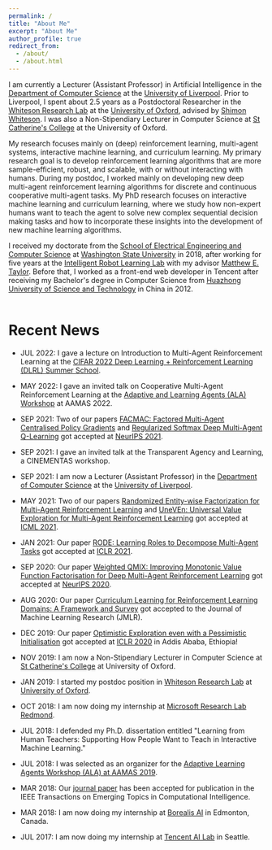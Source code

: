 ```yaml
---
permalink: /
title: "About Me"
excerpt: "About Me"
author_profile: true
redirect_from: 
  - /about/
  - /about.html
---
```


I am currently a Lecturer (Assistant Professor) in Artificial Intelligence in the [Department of Computer Science](https://www.liverpool.ac.uk/computer-science/) at the [University of Liverpool](https://www.liverpool.ac.uk/). Prior to Liverpool, I spent about 2.5 years as a Postdoctoral Researcher in the [Whiteson Research Lab](https://whirl.cs.ox.ac.uk/) at the [University of Oxford](http://www.ox.ac.uk/), advised by [Shimon Whiteson](https://www.cs.ox.ac.uk/people/shimon.whiteson/). I was also a Non-Stipendiary Lecturer in Computer Science at [St Catherine's College](https://www.stcatz.ox.ac.uk/person/peng-bei/) at the University of Oxford. 

My research focuses mainly on (deep) reinforcement learning, multi-agent systems, interactive machine learning, and curriculum learning. My primary research goal is to develop reinforcement learning algorithms that are more sample-efficient, robust, and scalable, with or without interacting with humans. During my postdoc, I worked mainly on developing new deep multi-agent reinforcement learning algorithms for discrete and continuous cooperative multi-agent tasks. My PhD research focuses on interactive machine learning and curriculum learning, where we study how non-expert humans want to teach the agent to solve new complex sequential decision making tasks and how to incorporate these insights into the development of new machine learning algorithms. 

I received my doctorate from the [School of Electrical Engineering and Computer Science](https://school.eecs.wsu.edu/) at [Washington State University](https://wsu.edu/) in 2018, after working for five years at the [Intelligent Robot Learning Lab](https://irll.eecs.wsu.edu/) with my advisor [Matthew E. Taylor](https://drmatttaylor.net/). Before that, I worked as a front-end web developer in Tencent after receiving my Bachelor's degree in Computer Science from [Huazhong University of Science and Technology](http://english.hust.edu.cn/) in China in 2012.<br><br>


# Recent News

* JUL 2022: I gave a lecture on Introduction to Multi-Agent Reinforcement Learning at the [CIFAR 2022 Deep Learning + Reinforcement Learning (DLRL) Summer School](https://events.cifar.ca/website/39930/speakers/). 

* MAY 2022: I gave an invited talk on Cooperative Multi-Agent Reinforcement Learning at the [Adaptive and Learning Agents (ALA) Workshop](https://ala2022.github.io/) at AAMAS 2022.  

* SEP 2021: Two of our papers [FACMAC: Factored Multi-Agent Centralised Policy Gradients](https://arxiv.org/abs/2003.06709) and [Regularized Softmax Deep Multi-Agent Q-Learning](https://arxiv.org/abs/2103.11883) got accepted at [NeurIPS 2021](https://nips.cc/Conferences/2021/CallForPapers).

* SEP 2021: I gave an invited talk at the Transparent Agency and Learning, a CINEMENTAS workshop. 

* SEP 2021: I am now a Lecturer (Assistant Professor) in the [Department of Computer Science](https://www.liverpool.ac.uk/computer-science/) at the [University of Liverpool](https://www.liverpool.ac.uk/).

* MAY 2021: Two of our papers [Randomized Entity-wise Factorization for Multi-Agent Reinforcement Learning](https://arxiv.org/abs/2006.04222) and [UneVEn: Universal Value Exploration for Multi-Agent Reinforcement Learning](https://arxiv.org/abs/2010.02974) got accepted at [ICML 2021](https://icml.cc/Conferences/2021/Schedule?type=Poster).

* JAN 2021: Our paper [RODE: Learning Roles to Decompose Multi-Agent Tasks](https://arxiv.org/abs/2010.01523) got accepted at [ICLR 2021](https://openreview.net/group?id=ICLR.cc/2021/Conference#poster-presentations).

* SEP 2020: Our paper [Weighted QMIX: Improving Monotonic Value Function Factorisation for Deep Multi-Agent Reinforcement Learning](https://arxiv.org/pdf/2006.10800.pdf) got accepted at [NeurIPS 2020](https://nips.cc/Conferences/2020/AcceptedPapersInitial).

* AUG 2020: Our paper [Curriculum Learning for Reinforcement Learning Domains: A Framework and Survey](https://jmlr.org/papers/v21/20-212.html) got accepted to the Journal of Machine Learning Research (JMLR).

* DEC 2019: Our paper [Optimistic Exploration even with a Pessimistic Initialisation](https://openreview.net/forum?id=r1xGP6VYwH&noteId=r1xGP6VYwH) got accepted at [ICLR 2020](https://openreview.net/group?id=ICLR.cc/2020/Conference) in Addis Ababa, Ethiopia!

* NOV 2019: I am now a Non-Stipendiary Lecturer in Computer Science at [St Catherine's College](https://www.stcatz.ox.ac.uk/person/peng-bei/) at University of Oxford.

* JAN 2019: I started my postdoc position in [Whiteson Research Lab](https://whirl.cs.ox.ac.uk/) at [University of Oxford](http://www.ox.ac.uk/).

* OCT 2018: I am now doing my internship at [Microsoft Research Lab Redmond](https://www.microsoft.com/en-us/research/lab/microsoft-research-redmond/).

* JUL 2018: I defended my Ph.D. dissertation entitled "Learning from Human Teachers: Supporting How People Want to Teach in Interactive Machine Learning."

* JUL 2018: I was selected as an organizer for the [Adaptive Learning Agents Workshop (ALA) at AAMAS 2019](https://ala2019.vub.ac.be/).

* MAR 2018: Our [journal paper](http://beipeng.github.io/files/2018ieee-tetci-peng.pdf) has been accepted for publication in the IEEE Transactions on Emerging Topics in Computational Intelligence.

* MAR 2018: I am now doing my internship at [Borealis AI](https://www.borealisai.com/en/) in Edmonton, Canada.

* JUL 2017: I am now doing my internship at [Tencent AI Lab](https://ai.tencent.com/ailab/en/index) in Seattle. 
